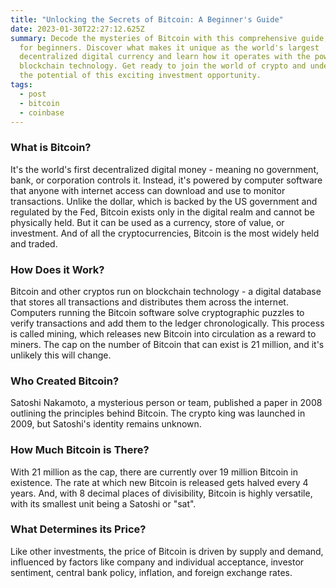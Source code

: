 ```yaml
---
title: "Unlocking the Secrets of Bitcoin: A Beginner's Guide"
date: 2023-01-30T22:27:12.625Z
summary: Decode the mysteries of Bitcoin with this comprehensive guide, designed
  for beginners. Discover what makes it unique as the world's largest
  decentralized digital currency and learn how it operates with the power of
  blockchain technology. Get ready to join the world of crypto and understand
  the potential of this exciting investment opportunity.
tags:
  - post
  - bitcoin
  - coinbase
---
```

### What is Bitcoin?

It's the world's first decentralized digital money - meaning no government, bank, or corporation controls it. Instead, it's powered by computer software that anyone with internet access can download and use to monitor transactions. Unlike the dollar, which is backed by the US government and regulated by the Fed, Bitcoin exists only in the digital realm and cannot be physically held. But it can be used as a currency, store of value, or investment. And of all the cryptocurrencies, Bitcoin is the most widely held and traded.

### How Does it Work?

Bitcoin and other cryptos run on blockchain technology - a digital database that stores all transactions and distributes them across the internet. Computers running the Bitcoin software solve cryptographic puzzles to verify transactions and add them to the ledger chronologically.  This process is called mining, which releases new Bitcoin into circulation as a reward to miners. The cap on the number of Bitcoin that can exist is 21 million, and it's unlikely this will change. 

### Who Created Bitcoin?

Satoshi Nakamoto, a mysterious person or team, published a paper in 2008 outlining the principles behind Bitcoin. The crypto king was launched in 2009, but Satoshi's identity remains unknown.

### How Much Bitcoin is There?

With 21 million as the cap, there are currently over 19 million Bitcoin in existence. The rate at which new Bitcoin is released gets halved every 4 years. And, with 8 decimal places of divisibility, Bitcoin is highly versatile, with its smallest unit being a Satoshi or "sat".

### What Determines its Price?

Like other investments, the price of Bitcoin is driven by supply and demand, influenced by factors like company and individual acceptance, investor sentiment, central bank policy, inflation, and foreign exchange rates.